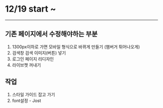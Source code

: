 # 12/19 start ~
-----------------------
## 기존 페이지에서 수정해야하는 부분
1. 1300px이하로 가면 모바일 형식으로 바뀌게 만들기 (햄버거 튀어나오게)
2. 검색창 검색 이미지(버튼) 넣기
3. 로그인 페이지 리디자인
4. 라이브챗 꺼내기

## 작업
1. 스타일 가이드 잡고 가기
2. font설정 - Jost